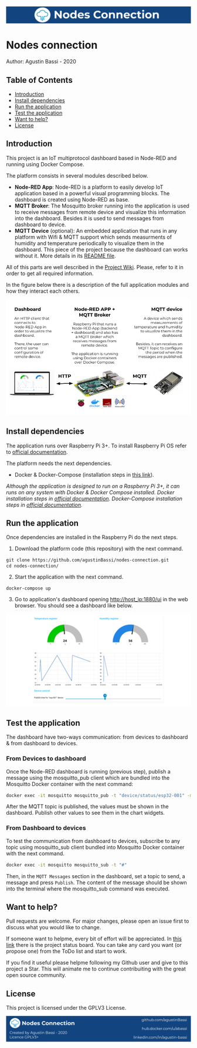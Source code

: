 ![header](doc/header.png)

# Nodes connection

Author: Agustin Bassi - 2020

## 
## Table of Contents


* [Introduction](#introduction)
* [Install dependencies](#install-dependencies)
* [Run the application](#run-the-application)
* [Test the application](#test-the-application)
* [Want to help?](#want-to-help-?)
* [License](#license)

## Introduction

This project is an IoT multiprotocol dashboard based in Node-RED and running using Docker Compose.

The platform consists in several modules described below.

* **Node-RED App**: Node-RED is a platform to easily develop IoT application based in a powerful visual programming blocks. The dashboard is created using Node-RED as base.
* **MQTT Broker**: The Mosquitto broker running into the application is used to receive messages from remote device and visualize this information into the dashboard. Besides it is used to send messages from dashboard to device.
* **MQTT Device** (optional): An embedded application that runs in any platform with Wifi & MQTT support which sends measurments of humidity and temperature periodically to visualize them in the dashboard. This piece of the project because the dashboard can works without it. More details in its [README file](https://github.com/agustinBassi/nodes-connection-mqtt-device).

All of this parts are well described in the [Project Wiki](https://github.com/agustinBassi/nodes-connection/wiki). Please, refer to it in order to get all required information.

In the figure below there is a description of the full application modules and how they interact each others.

![architecture](doc/architecture.png)

## Install dependencies


The application runs over Raspberry Pi 3+. To install Raspberry Pi OS refer to [official documentation](https://www.raspberrypi.org/documentation/installation/installing-images/).

The platform needs the next dependencies.

* Docker & Docker-Compose (installation steps in [this link](https://devdojo.com/bobbyiliev/how-to-install-docker-and-docker-compose-on-raspberry-pi)).

_Although the application is designed to run on a Raspberry Pi 3+, it can runs on any system with Docker & Docker Compose installed. Docker installation steps in [official documentation](https://docs.docker.com/get-docker/). Docker-Compose installation steps in [official documentation](https://docs.docker.com/compose/install/)._

## Run the application

Once dependencies are installed in the Raspberry Pi do the next steps.

1. Download the platform code (this repository) with the next command.

```
git clone https://github.com/agustinBassi/nodes-connection.git
cd nodes-connection/
```

2. Start the application with the next command.

```
docker-compose up
```

3. Go to application's dashboard opening [http://host_ip:1880/ui](http://host_ip:1880/ui) in the web browser. You should see a dashboard like below.

![architecture](doc/dashboard-running.png)


## Test the application

The dashboard have two-ways communication: from devices to dashboard & from dashboard to devices.

### From Devices to dashboard

Once the Node-RED dashboard is running (previous step), publish a message using the mosquitto_pub client which are bundled into the Mosquitto Docker container with the next command:

```sh
docker exec -it mosquitto mosquitto_pub -t "device/status/esp32-001" -m '{"temperature": 19, "humidity": 77}'
```

After the MQTT topic is published, the values must be shown in the dashboard. Publish other values to see them in the chart widgets. 

### From Dashboard to devices

To test the communication from dashboard to devices, subscribe to any topic using mosquitto_sub client bundled into Mosquitto Docker container with the next command.

```sh
docker exec -it mosquitto mosquitto_sub -t "#"
```

Then, in the `MQTT Messages` section in the dashboard, set a topic to send, a message and press `Publish`. The content of the message should be shown into the terminal where the mosquitto_sub command was executed.


## Want to help?

Pull requests are welcome. For major changes, please open an issue first to discuss what you would like to change.

If someone want to helpme, every bit of effort will be appreciated. In [this link](https://github.com/agustinBassi/nodes-connection/projects/1) there is the project status board. You can take any card you want (or propose one) from the ToDo list and start to work.

If you find it useful please helpme following my Github user and give to this project a Star. This will animate me to continue contribuiting with the great open source community.

## License

This project is licensed under the GPLV3 License.

![footer](doc/footer.png)